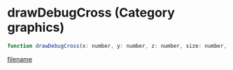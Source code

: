 # drawDebugCross (Category graphics)

```js
function drawDebugCross(x: number, y: number, z: number, size: number, red: number, green: number, blue: number, alpha: number): void
```

[filename](drawDebugCross_m.md ':include')